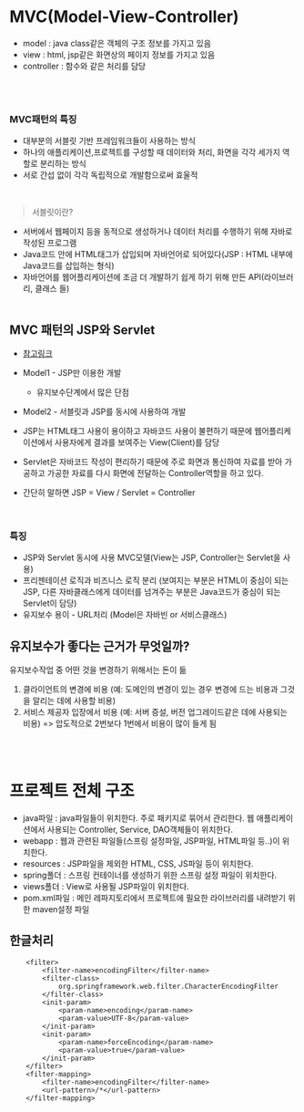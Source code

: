 # MVC(Model-View-Controller)

* model : java class같은 객체의 구조 정보를 가지고 있음
* view : html, jsp같은 화면상의 페이지 정보를 가지고 있음
* controller : 함수와 같은 처리를 담당

<br><br>
### MVC패턴의 특징
* 대부분의 서블릿 기반 프레임워크들이 사용하는 방식
* 하나의 애플리케이션,프로젝트를 구성할 때 데이터와 처리, 화면을 각각 세가지 역할로 분리하는 방식
* 서로 간섭 없이 각각 독립적으로 개발함으로써 효울적

<br>

> 서블릿이란?
- 서버에서 웹페이지 등을 동적으로 생성하거나 데이터 처리를 수행하기 위해 자바로 작성된 프로그램
- Java코드 안에 HTML태그가 삽입되며 자바언어로 되어있다(JSP : HTML 내부에 Java코드를 삽입하는 형식)
- 자바언어를 웹어플리케이션에 조금 더 개발하기 쉽게 하기 위해 만든 API(라이브러리, 클래스 들)
<br><br>

## MVC 패턴의 JSP와 Servlet
* [참고링크](https://m.blog.naver.com/acornedu/221128616501) 
* Model1 - JSP만 이용한 개발
	* 유지보수단계에서 많은 단점

* Model2 - 서블릿과 JSP를 동시에 사용하여 개발

* JSP는 HTML태그 사용이 용이하고 자바코드 사용이 불편하기 때문에 웹어플리케이션에서 사용자에게 결과를 보여주는 View(Client)를 담당
* Servlet은 자바코드 작성이 편리하기 때문에 주로 화면과 통신하여 자료를 받아 가공하고 가공한 자료를 다시 화면에 전달하는 Controller역할을 하고 있다.
* 간단히 말하면 JSP = View / Servlet = Controller
<br>

### 특징
* JSP와 Servlet 동시에 사용 MVC모델(View는 JSP, Controller는 Servlet을 사용)
* 프리젠테이션 로직과 비즈니스 로직 분리
(보여지는 부분은 HTML이 중심이 되는 JSP, 다른 자바클래스에게 데이터를 넘겨주는 부분은 Java코드가 중심이 되는 Servlet이 담당)
* 유지보수 용이 - URL처리
(Model은 자바빈 or 서비스클래스)


## 유지보수가 좋다는 근거가 무엇일까?
유지보수작업 중 어떤 것을 변경하기 위해서는 돈이 듦
1. 클라이언트의 변경에 비용 (예: 도메인의 변경이 있는 경우 변경에 드는 비용과 그것을 알리는 데에 사용할 비용)
2. 서비스 제공자 입장에서 비용 (예: 서버 증설, 버전 업그레이드같은 데에 사용되는 비용)
=> 압도적으로 2번보다 1번에서 비용이 많이 들게 됨


<br><br>

# 프로젝트 전체 구조
* java파일 : java파일들이 위치한다. 주로 패키지로 묶어서 관리한다. 웹 애플리케이션에서 사용되는 Controller, Service, DAO객체들이 위치한다.
* webapp : 웹과 관련된 파일들(스프링 설정파일, JSP파일, HTML파일 등..)이 위치한다.
* resources : JSP파일을 제외한 HTML, CSS, JS파일 등이 위치한다.
* spring폴더 : 스프링 컨테이너를 생성하기 위한 스프링 설정 파일이 위치한다.
* views폴더 : View로 사용될 JSP파일이 위치한다.
* pom.xml파일 : 메인 레파지토리에서 프로젝트에 필요한 라이브러리를 내려받기 위한 maven설정 파일


## 한글처리
```
	<filter>
		<filter-name>encodingFilter</filter-name>
		<filter-class>
			org.springframework.web.filter.CharacterEncodingFilter
		</filter-class>
		<init-param>
			<param-name>encoding</param-name>
			<param-value>UTF-8</param-value>
		</init-param>
		<init-param>
			<param-name>forceEncoding</param-name>
			<param-value>true</param-value>
		</init-param>
	</filter>
	<filter-mapping>
		<filter-name>encodingFilter</filter-name>
		<url-pattern>/*</url-pattern>
	</filter-mapping>
```

